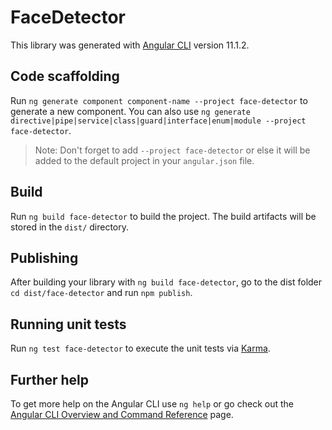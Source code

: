 # FaceDetector

This library was generated with [Angular CLI](https://github.com/angular/angular-cli) version 11.1.2.

## Code scaffolding

Run `ng generate component component-name --project face-detector` to generate a new component. You can also use `ng generate directive|pipe|service|class|guard|interface|enum|module --project face-detector`.
> Note: Don't forget to add `--project face-detector` or else it will be added to the default project in your `angular.json` file. 

## Build

Run `ng build face-detector` to build the project. The build artifacts will be stored in the `dist/` directory.

## Publishing

After building your library with `ng build face-detector`, go to the dist folder `cd dist/face-detector` and run `npm publish`.

## Running unit tests

Run `ng test face-detector` to execute the unit tests via [Karma](https://karma-runner.github.io).

## Further help

To get more help on the Angular CLI use `ng help` or go check out the [Angular CLI Overview and Command Reference](https://angular.io/cli) page.
